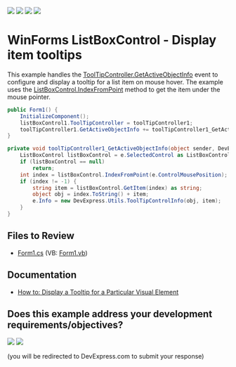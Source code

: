 <!-- default badges list -->
![](https://img.shields.io/endpoint?url=https://codecentral.devexpress.com/api/v1/VersionRange/128622331/24.2.1%2B)
[![](https://img.shields.io/badge/Open_in_DevExpress_Support_Center-FF7200?style=flat-square&logo=DevExpress&logoColor=white)](https://supportcenter.devexpress.com/ticket/details/E1195)
[![](https://img.shields.io/badge/📖_How_to_use_DevExpress_Examples-e9f6fc?style=flat-square)](https://docs.devexpress.com/GeneralInformation/403183)
[![](https://img.shields.io/badge/💬_Leave_Feedback-feecdd?style=flat-square)](#does-this-example-address-your-development-requirementsobjectives)
<!-- default badges end -->

# WinForms ListBoxControl - Display item tooltips

This example handles the [ToolTipController.GetActiveObjectInfo](https://docs.devexpress.com/WindowsForms/DevExpress.Utils.ToolTipController.GetActiveObjectInfo) event to configure and display a tooltip for a list item on mouse hover. The example uses the [ListBoxControl.IndexFromPoint](https://docs.devexpress.com/WindowsForms/DevExpress.XtraEditors.BaseListBoxControl.IndexFromPoint(System.Drawing.Point)) method to get the item under the mouse pointer.

```csharp
public Form1() {
    InitializeComponent();
    listBoxControl1.ToolTipController = toolTipController1;
    toolTipController1.GetActiveObjectInfo += toolTipController1_GetActiveObjectInfo;
}

private void toolTipController1_GetActiveObjectInfo(object sender, DevExpress.Utils.ToolTipControllerGetActiveObjectInfoEventArgs e) {
    ListBoxControl listBoxControl = e.SelectedControl as ListBoxControl;
    if (listBoxControl == null)
        return;
    int index = listBoxControl.IndexFromPoint(e.ControlMousePosition);
    if (index != -1) {
        string item = listBoxControl.GetItem(index) as string;
        object obj = index.ToString() + item;
        e.Info = new DevExpress.Utils.ToolTipControlInfo(obj, item);
    }
}
```


## Files to Review

* [Form1.cs](./CS/WindowsApplication45/Form1.cs) (VB: [Form1.vb](./VB/WindowsApplication45/Form1.vb))


## Documentation

* [How to: Display a Tooltip for a Particular Visual Element](https://docs.devexpress.com/WindowsForms/1964/common-features/tooltip-management/how-to-display-a-tooltip-for-a-particular-visual-element)
<!-- feedback -->
## Does this example address your development requirements/objectives?

[<img src="https://www.devexpress.com/support/examples/i/yes-button.svg"/>](https://www.devexpress.com/support/examples/survey.xml?utm_source=github&utm_campaign=winforms-listbox-show-item-tooltips&~~~was_helpful=yes) [<img src="https://www.devexpress.com/support/examples/i/no-button.svg"/>](https://www.devexpress.com/support/examples/survey.xml?utm_source=github&utm_campaign=winforms-listbox-show-item-tooltips&~~~was_helpful=no)

(you will be redirected to DevExpress.com to submit your response)
<!-- feedback end -->
